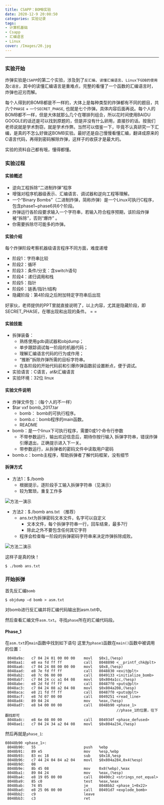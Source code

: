 ```yaml
---
title: CSAPP：BOMB实验
date: 2020-12-9 20:08:50
categories: 实验记录
tags:
- 计算机基础
- Csapp
- 汇编语言
- Linux
cover: /Images/20.jpg
---
```


-------
### 实验开始
炸弹实验是`CSAPP`的第二个实验，涉及到了`反汇编`、`读懂汇编语言`、`Linux下GDB的使用`及`C语言`，其中的读懂汇编语言是重难点，完整的看懂了一个函数的汇编语言时，炸弹也迎刃而解。

每个人得到的BOMB都是不一样的，大体上是每种类型的炸弹都有不同的题目，共六个`PHASE` + `一个SECRET_PHASE`, 也就是七个炸弹。具体内容后面再说。每个人的BOMB都不一样，但是大体就那么几个在哪排列组合，所以花时间使用BAIDU GOOGLE的话还是可以找到原题的，但是并没有什么卵用，直接抄的话。按我们老师说就是学术剽窃，就是学术作弊。当然可以借鉴一下，毕竟不认真研究一下汇编，是真的不怎么好做这BOMB实验。最好还是自己慢慢看懂汇编，翻译成原来的C语言代码，再得到密码解除炸弹，这样子的收获才是最大的。

实验的资料自己都有哦，懂得都懂。  

### 实验过程
#### 实验概述

+ 逆向工程拆除“二进制炸弹”程序  
+ 增强对程序机器级表示、汇编语言、调试器和逆向工程等理解。  
+ 一个“Binary Bombs”（二进制炸弹，简称炸弹）是一个Linux可执行C程序，包含phase1~phase6共6个阶段。  
+ 炸弹运行各阶段要求输入一个字符串，若输入符合程序预期，该阶段炸弹被“拆除”，否则“爆炸” 。  
+ 你需要拆除尽可能多的炸弹。  

#### 实验介绍  
每个炸弹阶段考察机器级语言程序不同方面，难度递增  
+ 阶段1：字符串比较
+ 阶段2：循环
+ 阶段3：条件/分支：含switch语句
+ 阶段4：递归调用和栈
+ 阶段5：指针
+ 阶段6：链表/指针/结构
+ 隐藏阶段：第4阶段之后附加特定字符串后出现

好家伙，老师提供的PPT里就直接说明了，以上内容，尤其是隐藏阶段，即SECRET_PHASE，在哪出现和出现的条件。 = =  

#### 实验技能
+ 拆弹装备：
  + 熟练使用gdb调试器和objdump；
  + 单步跟踪调试每一阶段的机器代码；
  + 理解汇编语言代码的行为或作用；
  + “推断”拆除炸弹所需的目标字符串。
  + 在各阶段的开始代码前和引爆炸弹函数前设置断点，便于调试。
+ 实验语言：C语言，at&t汇编语言
+ 实验环境：32位 linux  

#### 实验文件说明
+ 炸弹文件包：（每个人的不一样）
+ $tar vxf bomb_2017.tar
  + bomb：   bomb的可执行程序。
  + bomb.c：bomb程序的main函数。
  + README
+ bomb：是一个linux下可执行程序，需要0或1个命令行参数
  + 不带参数运行，输出欢迎信息后，期待你按行输入                拆弹字符串，错误炸弹引爆退出，正确提示进入下一关。
  + 带参数运行，从拆弹者的密码文件中读取用户密码
+ bomb.c：bomb主程序，帮助拆弹者了解代码框架，没有细节

#### 拆弹方式
+ 方法1：$./bomb 
  + 根据提示，逐阶段手工输入拆弹字符串（见演示）
  + 较为繁琐，重复工作多

![方法一演示](/csapp-bomb/bomb1.png)
+ 方法2：$./bomb ans.txt     （推荐）
  + ans.txt为拆弹密码文本文件，名字可以自定义
    + 文本文件，每个拆弹字符串一行，回车结束，最多7行
    + 除此之外不要包含任何其它字符
  + 程序会检查每一阶段的拆弹密码字符串来决定炸弹拆除成败。

![方法二演示](/csapp-bomb/bomb2.png)  

这样子是真的快！ 
```terminal
$ ./bomb ans.txt
```

### 开始拆弹  
首先反汇编`bomb`
```ter
$ objdump –d bomb > asm.txt
```
对bomb进行反汇编并将汇编代码输出到asm.txt中。  

然后查看汇编文件`asm.txt`。寻找`phase`所在的汇编代码段。 

#### Phase_1

在`asm.txt`的`main`函数中找到如下语句
这里为`phase1`函数在`main()`函数中被调用的位置：

```
 8048a9a:	c7 04 24 01 00 00 00 	movl   $0x1,(%esp)
 8048aa1:	e8 ea fd ff ff       	call   8048890 <__printf_chk@plt>
 8048aa6:	c7 04 24 08 00 00 00 	movl   $0x8,(%esp)
 8048aad:	e8 7e fd ff ff       	call   8048830 <exit@plt>
 8048ab2:	e8 7c 06 00 00       	call   8049133 <initialize_bomb>
 8048ab7:	c7 04 24 cc a1 04 08 	movl   $0x804a1cc,(%esp)
 8048abe:	e8 2d fd ff ff       	call   80487f0 <puts@plt>
 8048ac3:	c7 04 24 08 a2 04 08 	movl   $0x804a208,(%esp)
 8048aca:	e8 21 fd ff ff       	call   80487f0 <puts@plt>
 8048acf:	e8 7d 07 00 00       	call   8049251 <read_line>
 8048ad4:	89 04 24             	mov    %eax,(%esp)
 8048ad7:	e8 b4 00 00 00       	call   8048b90 <phase_1>
                                                   //phase_1的位置，往下翻找即可
 8048adc:	e8 6e 08 00 00       	call   804934f <phase_defused>
 8048ae1:	c7 04 24 34 a2 04 08 	movl   $0x804a234,(%esp)
 ```
然后再就是`phase_1`:  
```
08048b90 <phase_1>:
 8048b90:	55                   	push   %ebp
 8048b91:	89 e5                	mov    %esp,%ebp
 8048b93:	83 ec 18             	sub    $0x18,%esp
 8048b96:	c7 44 24 04 84 a2 04 	movl   $0x804a284,0x4(%esp)
 8048b9d:	08 
 8048b9e:	8b 45 08             	mov    0x8(%ebp),%eax
 8048ba1:	89 04 24             	mov    %eax,(%esp)
 8048ba4:	e8 19 05 00 00       	call   80490c2 <strings_not_equal>
 8048ba9:	85 c0                	test   %eax,%eax
 8048bab:	74 05                	je     8048bb2 <phase_1+0x22>
 8048bad:	e8 25 06 00 00       	call   80491d7 <explode_bomb>
 8048bb2:	c9                   	leave  
 8048bb3:	c3                   	ret    
```
